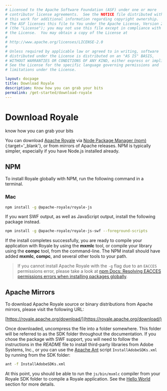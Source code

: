 ```yaml
---
# Licensed to the Apache Software Foundation (ASF) under one or more
# contributor license agreements.  See the NOTICE file distributed with
# this work for additional information regarding copyright ownership.
# The ASF licenses this file to You under the Apache License, Version 2.0
# (the "License"); you may not use this file except in compliance with
# the License.  You may obtain a copy of the License at
# 
# http://www.apache.org/licenses/LICENSE-2.0
# 
# Unless required by applicable law or agreed to in writing, software
# distributed under the License is distributed on an "AS IS" BASIS,
# WITHOUT WARRANTIES OR CONDITIONS OF ANY KIND, either express or implied.
# See the License for the specific language governing permissions and
# limitations under the License.

layout: docpage
title: Download Royale
description: Know how you can grab your bits
permalink: /get-started/download-royale
---
```


# Download Royale

know how you can grab your bits

You can download [Apache Royale](https://royale.apache.org/) via [Node Package Manager (npm)](https://www.npmjs.com/){:target='_blank'}, or from mirrors of Apache releases. NPM is typically simpler, especially if you have Node.js installed already.

## NPM

To install Royale globally with NPM, run the following command in a terminal.

### Mac

```sh
npm install -g @apache-royale/royale-js
```

If you want SWF output, as well as JavaScript output, install the following package instead.

```sh
npm install -g @apache-royale/royale-js-swf --foreground-scripts
```

If the install completes successfully, you are ready to compile your application with Royale by using the **mxmlc** tool, or compile your library using the **compc** tool, from the command-line.  The NPM install should have added **mxmlc**, **compc**, and several other tools to your path.

> If you cannot install Apache Royale with the `-g` flag due to an `EACCES` permissions error, please take a look at [npm Docs: Resolving EACCES permissions errors when installing packages globally](https://docs.npmjs.com/resolving-eacces-permissions-errors-when-installing-packages-globally).

## Apache Mirrors

To download Apache Royale source or binary distributions from Apache mirrors, please visit the following URL:

[https://royale.apache.org/download/](https://royale.apache.org/download/)

Once downloaded, uncompress the file into a folder somewhere.  This folder will be referred to as the SDK folder throughout the documentation.  If you chose the package with SWF support, you will need to follow the instructions in the _README_ file to install third-party libraries from Adobe Systems, Inc., or you can use the [Apache Ant](https://ant.apache.org/) script `InstallAdobeSDKs.xml` by running from the SDK folder:

```sh
ant -f InstallAdobeSDKs.xml
```

At this point, you should be able to run the `js/bin/mxmlc` compiler from your Royale SDK folder to compile a Royale application.  See the [Hello World](get-started/hello-world) section for more details.
